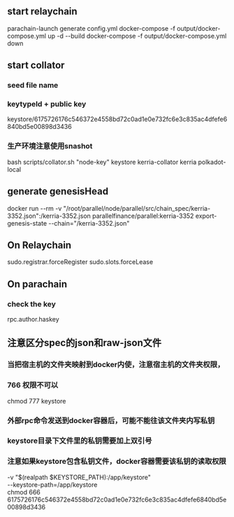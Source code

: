 ## start relaychain
parachain-launch generate config.yml
docker-compose -f output/docker-compose.yml up -d --build
docker-compose -f output/docker-compose.yml down

## start collator
### seed file name
### keytypeId + public key
keystore/6175726176c546372e4558bd72c0ad1e0e732fc6e3c835ac4dfefe6840bd5e00898d3436
### 生产环境注意使用snashot
bash scripts/collator.sh "node-key" keystore kerria-collator kerria polkadot-local

## generate genesisHead
docker run --rm -v "/root/parallel/node/parallel/src/chain_spec/kerria-3352.json":/kerria-3352.json  parallelfinance/parallel:kerria-3352 export-genesis-state --chain="/kerria-3352.json"

## On Relaychain
sudo.registrar.forceRegister
sudo.slots.forceLease

## On parachain
### check the key
rpc.author.haskey

## 注意区分spec的json和raw-json文件

### 当把宿主机的文件夹映射到docker内使，注意宿主机的文件夹权限，
### 766 权限不可以
chmod 777 keystore
### 外部rpc命令发送到docker容器后，可能不能往该文件夹内写私钥
### keystore目录下文件里的私钥需要加上双引号
### 注意如果keystore包含私钥文件，docker容器需要该私钥的读取权限
-v "$(realpath $KEYSTORE_PATH):/app/keystore" \
--keystore-path=/app/keystore \
chmod 666 6175726176c546372e4558bd72c0ad1e0e732fc6e3c835ac4dfefe6840bd5e00898d3436